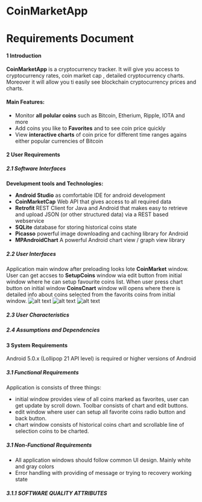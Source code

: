 # CoinMarketApp
# Requirements Document
#### 1 Introduction
**CoinMarketApp** is a cryptocurrency tracker. It will give you access to cryptocurrency rates, coin market cap , detailed cryptocurrency charts. Moreover it will allow you ti easily see blockchain cryptocurrency prices and charts. 
#### **Main Features:**
- Monitor **all polular coins** such as Bitcoin, Etherium, Ripple, IOTA and more
- Add coins you like to **Favorites** and to see coin price quickly
- View **interactive charts** of coin price for different time ranges agains either popular currencies of Bitcoin

#### 2 User Requirements
##### 2.1 Software Interfaces
**Develupment tools and Technologies:**
- **Android Studio** as comfortable IDE for android development
- **CoinMarketCap** Web API that gives access to all required data
- **Retrofit** REST Client for Java and Android that makes easy to retrieve and upload JSON (or other structured data) via a REST based webservice 
- **SQLite** database for storing historical coins state
- **Picasso** powerful image downloading and caching library for Android
- **MPAndroidChart** A powerful Android chart view / graph view library 
##### 2.2 User Interfaces
Application main window after preloading looks lote **CoinMarket** window. User can get accses to **SetupCoins** window wia edit button from initial window where he can setup favourite coins list. When user press chart button on initial window **CoinsCnart** window will opens where there is detailed info about coins selected from the favorits coins from initial window.
![alt text](https://github.com/b00m-b00m/CoinMarketApp-TRTPO/blob/master/Documents/mockups/MainWindow.PNG "Application main window")
![alt text](https://github.com/b00m-b00m/CoinMarketApp-TRTPO/blob/master/Documents/mockups/SetupCoinsWindow.PNG "Setup coins window")
![alt text](https://github.com/b00m-b00m/CoinMarketApp-TRTPO/blob/master/Documents/mockups/CoinsChartsWindow.PNG "Coins chart window")
##### 2.3 User Characteristics

##### 2.4 Assumptions and Dependencies

#### 3 System Requirements
Android 5.0.x (Lollipop 21 API level) is required or higher versions of Android
##### 3.1 Functional Requirements
Application is consists of three things:
- initial window provides view of all coins marked as favorites, user can get update by scroll down. Toolbar consists of chart and edit buttons.
- edit window where user can setup all favorite coins radio button and back button.
- chart window consists of historical coins chart and scrollable line of selection coins to be charted.
##### 3.1 Non-Functional Requirements
- All application windows should follow common UI design. Mainly white and gray colors
- Error handling with providing of message or trying to recovery working state
##### 3.1.1 SOFTWARE QUALITY ATTRIBUTES

